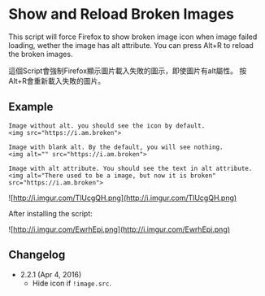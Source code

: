 Show and Reload Broken Images
=============================
This script will force Firefox to show broken image icon when image failed loading, wether the image has alt attribute.
You can press Alt+R to reload the broken images.

這個Script會強制Firefox顯示圖片載入失敗的圖示，即使圖片有alt屬性。
按Alt+R會重新載入失敗的圖片。

Example
-------
```
Image without alt. you should see the icon by default.
<img src="https://i.am.broken">

Image with blank alt. By the default, you will see nothing.
<img alt="" src="https://i.am.broken">

Image with alt attribute. You should see the text in alt attribute.
<img alt="There used to be a image, but now it is broken" src="https://i.am.broken">
```
![http://i.imgur.com/TlUcgQH.png](http://i.imgur.com/TlUcgQH.png)

After installing the script:

![http://i.imgur.com/EwrhEpi.png](http://i.imgur.com/EwrhEpi.png)

Changelog
---------
* 2.2.1 (Apr 4, 2016)
	- Hide icon if `!image.src`.
